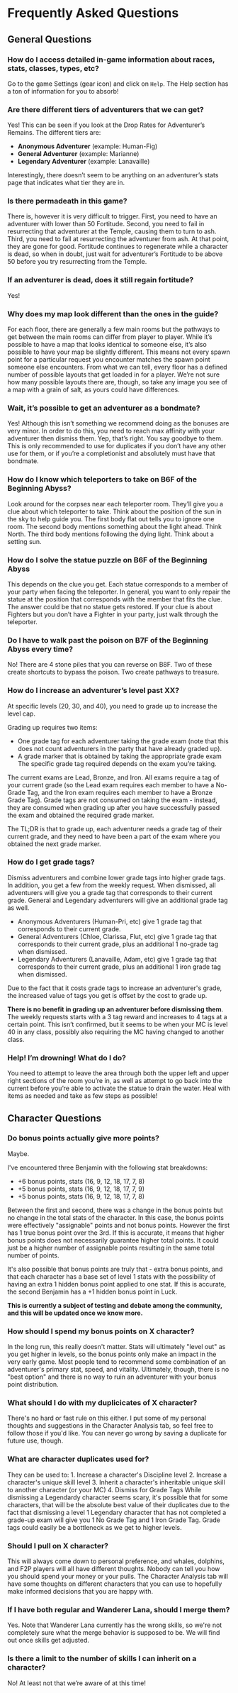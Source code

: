 # Frequently Asked Questions

## General Questions

### How do I access detailed in-game information about races, stats, classes, types, etc?
Go to the game Settings (gear icon) and click on `Help`. The Help section has a ton of information for you to absorb!

### Are there different tiers of adventurers that we can get?
Yes! This can be seen if you look at the Drop Rates for Adventurer’s Remains. The different tiers are: 
* **Anonymous Adventurer** (example: Human-Fig)
* **General Adventurer** (example: Marianne)
* **Legendary Adventurer** (example: Lanavaille)

Interestingly, there doesn’t seem to be anything on an adventurer’s stats page that indicates what tier they are in.

### Is there permadeath in this game?
There is, however it is very difficult to trigger. First, you need to have an adventurer with lower than 50 Fortitude. Second, you need to fail in resurrecting that adventurer at the Temple, causing them to turn to ash. Third, you need to fail at resurrecting the adventurer from ash. At that point, they are gone for good. Fortitude continues to regenerate while a character is dead, so when in doubt, just wait for adventurer’s Fortitude to be above 50 before you try resurrecting from the Temple.

### If an adventurer is dead, does it still regain fortitude?
Yes!

### Why does my map look different than the ones in the guide?
For each floor, there are generally a few main rooms but the pathways to get between the main rooms can differ from player to player. While it’s possible to have a map that looks identical to someone else, it’s also possible to have your map be slightly different. This means not every spawn point for a particular request you encounter matches the spawn point someone else encounters. From what we can tell, every floor has a defined number of possible layouts that get loaded in for a player. We’re not sure how many possible layouts there are, though, so take any image you see of a map with a grain of salt, as yours could have differences.

### Wait, it’s possible to get an adventurer as a bondmate?
Yes! Although this isn’t something we recommend doing as the bonuses are very minor. In order to do this, you need to reach max affinity with your adventurer then dismiss them. Yep, that’s right. You say goodbye to them. This is only recommended to use for duplicates if you don’t have any other use for them, or if you’re a completionist and absolutely must have that bondmate.

### How do I know which teleporters to take on B6F of the Beginning Abyss?
Look around for the corpses near each teleporter room. They’ll give you a clue about which teleporter to take. Think about the position of the sun in the sky to help guide you. The first body flat out tells you to ignore one room. The second body mentions something about the light ahead. Think North. The third body mentions following the dying light. Think about a setting sun.

### How do I solve the statue puzzle on B6F of the Beginning Abyss
This depends on the clue you get. Each statue corresponds to a member of your party when facing the teleporter. In general, you want to only repair the statue at the position that corresponds with the member that fits the clue. The answer could be that no statue gets restored. If your clue is about Fighters but you don’t have a Fighter in your party, just walk through the teleporter.

### Do I have to walk past the poison on B7F of the Beginning Abyss every time?
No! There are 4 stone piles that you can reverse on B8F. Two of these create shortcuts to bypass the poison. Two create pathways to treasure.

### How do I increase an adventurer’s level past XX?
At specific levels (20, 30, and 40), you need to grade up to increase the level cap.

Grading up requires two items:
* One grade tag for each adventurer taking the grade exam (note that this does not count adventurers in the party that have already graded up).
* A grade marker that is obtained by taking the appropriate grade exam The specific grade tag required depends on the exam you’re taking.

The current exams are Lead, Bronze, and Iron. All exams require a tag of your current grade (so the Lead exam requires each member to have a No-Grade Tag, and the Iron exam requires each member to have a Bronze Grade Tag). Grade tags are not consumed on taking the exam - instead, they are consumed when grading up after you have successfully passed the exam and obtained the required grade marker.

The TL;DR is that to grade up, each adventurer needs a grade tag of their current grade, and they need to have been a part of the exam where you obtained the next grade marker.

### How do I get grade tags?
Dismiss adventurers and combine lower grade tags into higher grade tags. In addition, you get a few from the weekly request. When dismissed, all adventurers will give you a grade tag that corresponds to their current grade. General and Legendary adventurers will give an additional grade tag as well.

* Anonymous Adventurers (Human-Pri, etc) give 1 grade tag that corresponds to their current grade.
* General Adventurers (Chloe, Clarissa, Flut, etc) give 1 grade tag that corresponds to their current grade, plus an additional 1 no-grade tag when dismissed.
* Legendary Adventurers (Lanavaille, Adam, etc) give 1 grade tag that corresponds to their current grade, plus an additional 1 iron grade tag when dismissed.

Due to the fact that it costs grade tags to increase an adventurer's grade, the increased value of tags you get is offset by the cost to grade up.

**There is no benefit in grading up an adventurer before dismissing them**. The weekly requests starts with a 3 tag reward and increases to 4 tags at a certain point. This isn’t confirmed, but it seems to be when your MC is level 40 in any class, possibly also requiring the MC having changed to another class.

### Help! I’m drowning! What do I do?
You need to attempt to leave the area through both the upper left and upper right sections of the room you’re in, as well as attempt to go back into the current before you’re able to activate the statue to drain the water. Heal with items as needed and take as few steps as possible!

## Character Questions
### Do bonus points actually give more points?
Maybe.

I've encountered three Benjamin with the following stat breakdowns:
* +6 bonus points, stats (16, 9, 12, 18, 17, 7, 8)
* +5 bonus points, stats (16, 9, 12, 18, 17, 7, 9)
* +5 bonus points, stats (16, 9, 12, 18, 17, 7, 8)

Between the first and second, there was a change in the bonus points but no change in the total stats of the character. In this case, the bonus points were effectively "assignable" points and not bonus points. However the first has 1 true bonus point over the 3rd. If this is accurate, it means that higher bonus points does not necessarily guarantee higher total points. It could just be a higher number of assignable points resulting in the same total number of points.

It's also possible that bonus points are truly that - extra bonus points, and that each character has a base set of level 1 stats with the possibility of having an extra 1 hidden bonus point applied to one stat. If this is accurate, the second Benjamin has a +1 hidden bonus point in Luck.

**This is currently a subject of testing and debate among the community, and this will be updated once we know more.**

### How should I spend my bonus points on X character?
In the long run, this really doesn't matter. Stats will ultimately "level out" as you get higher in levels, so the bonus points only make an impact in the very early game. Most people tend to recommend some combination of an adventurer's primary stat, speed, and vitality. Ultimately, though, there is no "best option" and there is no way to ruin an adventurer with your bonus point distribution.

### What should I do with my duplicicates of X character?
There's no hard or fast rule on this either. I put some of my personal thoughts and suggestions in the Character Analysis tab, so feel free to follow those if you'd like. You can never go wrong by saving a duplicate for future use, though.

### What are character duplicates used for?
They can be used to: 1\. Increase a character's Discipline level 2\. Increase a character's unique skill level 3\. Inherit a character's inheritable unique skill to another character (or your MC) 4\. Dismiss for Grade Tags While dismissing a Legendardy character seems scary, it's possible that for some characters, that will be the absolute best value of their duplicates due to the fact that dismissing a level 1 Legendary character that has not completed a grade-up exam will give you 1 No Grade Tag and 1 Iron Grade Tag. Grade tags could easily be a bottleneck as we get to higher levels.

### Should I pull on X character?
This will always come down to personal preference, and whales, dolphins, and F2P players will all have different thoughts. Nobody can tell you how you should spend your money or your pulls. The Character Analysis tab will have some thoughts on different characters that you can use to hopefully make informed decisions that you are happy with.

### If I have both regular and Wanderer Lana, should I merge them?
Yes. Note that Wanderer Lana currently has the wrong skills, so we're not completely sure what the merge behavior is supposed to be. We will find out once skills get adjusted.

### Is there a limit to the number of skills I can inherit on a character?
No! At least not that we’re aware of at this time!